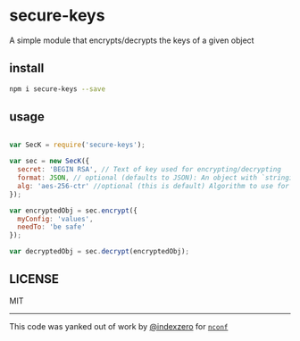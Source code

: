 # secure-keys

A simple module that encrypts/decrypts the keys of a given object

## install
```sh
npm i secure-keys --save
```

## usage

```js

var SecK = require('secure-keys');

var sec = new SecK({
  secret: 'BEGIN RSA', // Text of key used for encrypting/decrypting
  format: JSON, // optional (defaults to JSON): An object with `stringify` and `parse` methods
  alg: 'aes-256-ctr' //optional (this is default) Algorithm to use for encrypt/decrypt
});

var encryptedObj = sec.encrypt({
  myConfig: 'values',
  needTo: 'be safe'
});

var decryptedObj = sec.decrypt(encryptedObj);
```

## LICENSE
MIT

---------------

This code was yanked out of work by
[@indexzero](https://github.com/indexzero) for
[`nconf`](https://github.com/indexzero/nconf)

